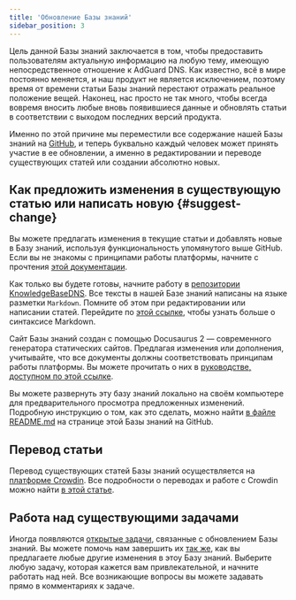 ```yaml
---
title: 'Обновление Базы знаний'
sidebar_position: 3
---
```


Цель данной Базы знаний заключается в том, чтобы предоставить пользователям актуальную информацию на любую тему, имеющую непосредственное отношение к AdGuard DNS. Как известно, всё в мире постоянно меняется, и наш продукт не является исключением, поэтому время от времени статьи Базы знаний перестают отражать реальное положение вещей. Наконец, нас просто не так много, чтобы всегда вовремя вносить любые вновь появившиеся данные и обновлять статьи в соответствии с выходом последних версий продукта.

Именно по этой причине мы переместили все содержание нашей Базы знаний на [GitHub](https://github.com/AdguardTeam/KnowledgeBaseDNS), и теперь буквально каждый человек может принять участие в ее обновлении, а именно в редактировании и переводе существующих статей или создании абсолютно новых.

## Как предложить изменения в существующую статью или написать новую {#suggest-change}

Вы можете предлагать изменения в текущие статьи и добавлять новые в Базу знаний, используя функциональность упомянутого выше GitHub. Если вы не знакомы с принципами работы платформы, начните с прочтения [этой документации](https://docs.github.com/en).

Как только вы будете готовы, начните работу в [репозитории KnowledgeBaseDNS](https://github.com/AdguardTeam/KnowledgeBaseDNS). Все тексты в нашей Базе знаний написаны на языке разметки `Markdown`. Помните об этом при редактировании или написании статей. Перейдите по [этой ссылке](https://docs.github.com/en/get-started/writing-on-github/getting-started-with-writing-and-formatting-on-github/basic-writing-and-formatting-syntax), чтобы узнать больше о синтаксисе Markdown.

Сайт Базы знаний создан с помощью Docusaurus 2 — современного генератора статических сайтов. Предлагая изменения или дополнения, учитывайте, что все документы должны соответствовать принципам работы платформы. Вы можете прочитать о них в [руководстве, доступном по этой ссылке](https://docusaurus.io/docs/category/guides).

Вы можете развернуть эту базу знаний локально на своём компьютере для предварительного просмотра предложенных изменений. Подробную инструкцию о том, как это сделать, можно найти [в файле README.md](https://github.com/AdguardTeam/KnowledgeBaseDNS/blob/main/README.md) на странице этой Базы знаний на GitHub.

## Перевод статьи

Перевод существующих статей Базы знаний осуществляется на [платформе Crowdin](https://crowdin.com/project/adguard-knowledge-bases). Все подробности о переводах и работе с Crowdin можно найти [в этой статье](/miscellaneous/adguard-translations/translate-adguard-dns.md).

## Работа над существующими задачами

Иногда появляются [открытые задачи](https://github.com/AdguardTeam/KnowledgeBaseDNS/issues/), связанные с обновлением Базы знаний. Вы можете помочь нам завершить их [так же](#suggest-change), как вы предлагаете любые другие изменения в этоу Базу знаний. Выберите любую задачу, которая кажется вам привлекательной, и начните работать над ней. Все возникающие вопросы вы можете задавать прямо в комментариях к задаче.
  